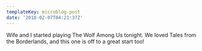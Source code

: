 ```yaml
---
templateKey: microblog-post
date: '2018-02-07T04:21:37Z'
---
```


Wife and I started playing The Wolf Among Us tonight. We loved Tales from the Borderlands, and this one is off to a great start too!

